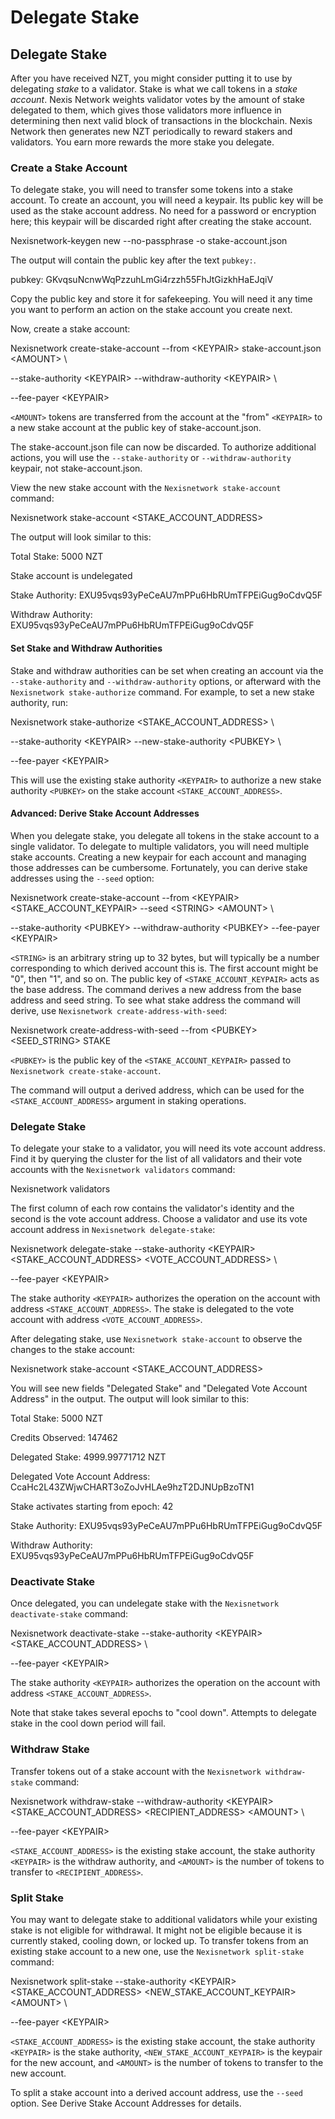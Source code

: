 # Delegate Stake

## Delegate Stake

After you have received NZT, you might consider putting it to use by delegating _stake_ to a validator. Stake is what we call tokens in a _stake account_. Nexis Network weights validator votes by the amount of stake delegated to them, which gives those validators more influence in determining then next valid block of transactions in the blockchain. Nexis Network then generates new NZT periodically to reward stakers and validators. You earn more rewards the more stake you delegate.

### Create a Stake Account

To delegate stake, you will need to transfer some tokens into a stake account. To create an account, you will need a keypair. Its public key will be used as the stake account address. No need for a password or encryption here; this keypair will be discarded right after creating the stake account.

Nexisnetwork-keygen new --no-passphrase -o stake-account.json

The output will contain the public key after the text `pubkey:`.

pubkey: GKvqsuNcnwWqPzzuhLmGi4rzzh55FhJtGizkhHaEJqiV

Copy the public key and store it for safekeeping. You will need it any time you want to perform an action on the stake account you create next.

Now, create a stake account:

Nexisnetwork create-stake-account --from \<KEYPAIR> stake-account.json \<AMOUNT> \\

&#x20;   \--stake-authority \<KEYPAIR> --withdraw-authority \<KEYPAIR> \\

&#x20;   \--fee-payer \<KEYPAIR>

`<AMOUNT>` tokens are transferred from the account at the "from" `<KEYPAIR>` to a new stake account at the public key of stake-account.json.

The stake-account.json file can now be discarded. To authorize additional actions, you will use the `--stake-authority` or `--withdraw-authority` keypair, not stake-account.json.

View the new stake account with the `Nexisnetwork stake-account` command:

Nexisnetwork stake-account \<STAKE\_ACCOUNT\_ADDRESS>

The output will look similar to this:

Total Stake: 5000 NZT

Stake account is undelegated

Stake Authority: EXU95vqs93yPeCeAU7mPPu6HbRUmTFPEiGug9oCdvQ5F

Withdraw Authority: EXU95vqs93yPeCeAU7mPPu6HbRUmTFPEiGug9oCdvQ5F

#### Set Stake and Withdraw Authorities

Stake and withdraw authorities can be set when creating an account via the `--stake-authority` and `--withdraw-authority` options, or afterward with the `Nexisnetwork stake-authorize` command. For example, to set a new stake authority, run:

Nexisnetwork stake-authorize \<STAKE\_ACCOUNT\_ADDRESS> \\

&#x20;   \--stake-authority \<KEYPAIR> --new-stake-authority \<PUBKEY> \\

&#x20;   \--fee-payer \<KEYPAIR>

This will use the existing stake authority `<KEYPAIR>` to authorize a new stake authority `<PUBKEY>` on the stake account `<STAKE_ACCOUNT_ADDRESS>`.

#### Advanced: Derive Stake Account Addresses

When you delegate stake, you delegate all tokens in the stake account to a single validator. To delegate to multiple validators, you will need multiple stake accounts. Creating a new keypair for each account and managing those addresses can be cumbersome. Fortunately, you can derive stake addresses using the `--seed` option:

Nexisnetwork create-stake-account --from \<KEYPAIR> \<STAKE\_ACCOUNT\_KEYPAIR> --seed \<STRING> \<AMOUNT> \\

&#x20;   \--stake-authority \<PUBKEY> --withdraw-authority \<PUBKEY> --fee-payer \<KEYPAIR>

`<STRING>` is an arbitrary string up to 32 bytes, but will typically be a number corresponding to which derived account this is. The first account might be "0", then "1", and so on. The public key of `<STAKE_ACCOUNT_KEYPAIR>` acts as the base address. The command derives a new address from the base address and seed string. To see what stake address the command will derive, use `Nexisnetwork create-address-with-seed`:

Nexisnetwork create-address-with-seed --from \<PUBKEY> \<SEED\_STRING> STAKE

`<PUBKEY>` is the public key of the `<STAKE_ACCOUNT_KEYPAIR>` passed to `Nexisnetwork create-stake-account`.

The command will output a derived address, which can be used for the `<STAKE_ACCOUNT_ADDRESS>` argument in staking operations.

### Delegate Stake

To delegate your stake to a validator, you will need its vote account address. Find it by querying the cluster for the list of all validators and their vote accounts with the `Nexisnetwork validators` command:

Nexisnetwork validators

The first column of each row contains the validator's identity and the second is the vote account address. Choose a validator and use its vote account address in `Nexisnetwork delegate-stake`:

Nexisnetwork delegate-stake --stake-authority \<KEYPAIR> \<STAKE\_ACCOUNT\_ADDRESS> \<VOTE\_ACCOUNT\_ADDRESS> \\

&#x20;   \--fee-payer \<KEYPAIR>

The stake authority `<KEYPAIR>` authorizes the operation on the account with address `<STAKE_ACCOUNT_ADDRESS>`. The stake is delegated to the vote account with address `<VOTE_ACCOUNT_ADDRESS>`.

After delegating stake, use `Nexisnetwork stake-account` to observe the changes to the stake account:

Nexisnetwork stake-account \<STAKE\_ACCOUNT\_ADDRESS>

You will see new fields "Delegated Stake" and "Delegated Vote Account Address" in the output. The output will look similar to this:

Total Stake: 5000 NZT

Credits Observed: 147462

Delegated Stake: 4999.99771712 NZT

Delegated Vote Account Address: CcaHc2L43ZWjwCHART3oZoJvHLAe9hzT2DJNUpBzoTN1

Stake activates starting from epoch: 42

Stake Authority: EXU95vqs93yPeCeAU7mPPu6HbRUmTFPEiGug9oCdvQ5F

Withdraw Authority: EXU95vqs93yPeCeAU7mPPu6HbRUmTFPEiGug9oCdvQ5F

### Deactivate Stake

Once delegated, you can undelegate stake with the `Nexisnetwork deactivate-stake` command:

Nexisnetwork deactivate-stake --stake-authority \<KEYPAIR> \<STAKE\_ACCOUNT\_ADDRESS> \\

&#x20;   \--fee-payer \<KEYPAIR>

The stake authority `<KEYPAIR>` authorizes the operation on the account with address `<STAKE_ACCOUNT_ADDRESS>`.

Note that stake takes several epochs to "cool down". Attempts to delegate stake in the cool down period will fail.

### Withdraw Stake

Transfer tokens out of a stake account with the `Nexisnetwork withdraw-stake` command:

Nexisnetwork withdraw-stake --withdraw-authority \<KEYPAIR> \<STAKE\_ACCOUNT\_ADDRESS> \<RECIPIENT\_ADDRESS> \<AMOUNT> \\

&#x20;   \--fee-payer \<KEYPAIR>

`<STAKE_ACCOUNT_ADDRESS>` is the existing stake account, the stake authority `<KEYPAIR>` is the withdraw authority, and `<AMOUNT>` is the number of tokens to transfer to `<RECIPIENT_ADDRESS>`.

### Split Stake

You may want to delegate stake to additional validators while your existing stake is not eligible for withdrawal. It might not be eligible because it is currently staked, cooling down, or locked up. To transfer tokens from an existing stake account to a new one, use the `Nexisnetwork split-stake` command:

Nexisnetwork split-stake --stake-authority \<KEYPAIR> \<STAKE\_ACCOUNT\_ADDRESS> \<NEW\_STAKE\_ACCOUNT\_KEYPAIR> \<AMOUNT> \\

&#x20;   \--fee-payer \<KEYPAIR>

`<STAKE_ACCOUNT_ADDRESS>` is the existing stake account, the stake authority `<KEYPAIR>` is the stake authority, `<NEW_STAKE_ACCOUNT_KEYPAIR>` is the keypair for the new account, and `<AMOUNT>` is the number of tokens to transfer to the new account.

To split a stake account into a derived account address, use the `--seed` option. See Derive Stake Account Addresses for details.
